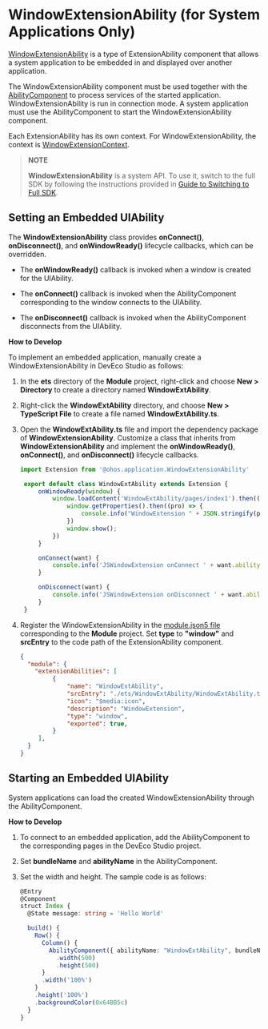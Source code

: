 # WindowExtensionAbility (for System Applications Only)


[WindowExtensionAbility](../reference/apis/js-apis-application-windowExtensionAbility.md) is a type of ExtensionAbility component that allows a system application to be embedded in and displayed over another application.


The WindowExtensionAbility component must be used together with the [AbilityComponent](../reference/arkui-ts/ts-container-ability-component.md) to process services of the started application. WindowExtensionAbility is run in connection mode. A system application must use the AbilityComponent to start the WindowExtensionAbility component.

Each ExtensionAbility has its own context. For WindowExtensionAbility,
the context is [WindowExtensionContext](../reference/apis/js-apis-inner-application-windowExtensionContext.md).  

> **NOTE**
>
> **WindowExtensionAbility** is a system API. To use it, switch to the full SDK by following the instructions provided in [Guide to Switching to Full SDK](../faqs/full-sdk-switch-guide.md).
>


## Setting an Embedded UIAbility

The **WindowExtensionAbility** class provides **onConnect()**, **onDisconnect()**, and **onWindowReady()** lifecycle callbacks, which can be overridden.

- The **onWindowReady()** callback is invoked when a window is created for the UIAbility.

- The **onConnect()** callback is invoked when the AbilityComponent corresponding to the window connects to the UIAbility.

- The **onDisconnect()** callback is invoked when the AbilityComponent disconnects from the UIAbility.


**How to Develop**

To implement an embedded application, manually create a WindowExtensionAbility in DevEco Studio as follows:

1. In the **ets** directory of the **Module** project, right-click and choose **New > Directory** to create a directory named **WindowExtAbility**.

2. Right-click the **WindowExtAbility** directory, and choose **New > TypeScript File** to create a file named **WindowExtAbility.ts**.

3. Open the **WindowExtAbility.ts** file and import the dependency package of **WindowExtensionAbility**. Customize a class that inherits from **WindowExtensionAbility** and implement the **onWindowReady()**, **onConnect()**, and **onDisconnect()** lifecycle callbacks.

   ```ts
   import Extension from '@ohos.application.WindowExtensionAbility'

    export default class WindowExtAbility extends Extension {
        onWindowReady(window) {
            window.loadContent('WindowExtAbility/pages/index1').then(() => {
                window.getProperties().then((pro) => {
                    console.info("WindowExtension " + JSON.stringify(pro));
                })
                window.show();
            })
        }

        onConnect(want) {
            console.info('JSWindowExtension onConnect ' + want.abilityName);
        }

        onDisconnect(want) {
            console.info('JSWindowExtension onDisconnect ' + want.abilityName);
        }
    }
   ```

4. Register the WindowExtensionAbility in the [module.json5 file](../quick-start/module-configuration-file.md) corresponding to the **Module** project. Set **type** to **"window"** and **srcEntry** to the code path of the ExtensionAbility component.

   ```json
   {
     "module": {
       "extensionAbilities": [
            {
                "name": "WindowExtAbility",
                "srcEntry": "./ets/WindowExtAbility/WindowExtAbility.ts",
                "icon": "$media:icon",
                "description": "WindowExtension",
                "type": "window",
                "exported": true,
            }
        ],
     }
   }
   ```


## Starting an Embedded UIAbility

System applications can load the created WindowExtensionAbility through the AbilityComponent.

**How to Develop**

1. To connect to an embedded application, add the AbilityComponent to the corresponding pages in the DevEco Studio project.

2. Set **bundleName** and **abilityName** in the AbilityComponent.

3. Set the width and height. The sample code is as follows:

   ```ts
   @Entry
   @Component
   struct Index {
     @State message: string = 'Hello World'
   
     build() {
       Row() {
         Column() {
           AbilityComponent({ abilityName: "WindowExtAbility", bundleName: "com.example.WindowExtAbility"})
             .width(500)
             .height(500)
         }
         .width('100%')
       }
       .height('100%')
       .backgroundColor(0x64BB5c)
     }
   }
   ```

